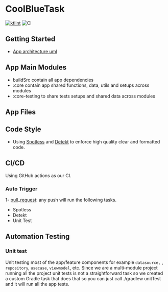 # CoolBlueTask

[![ktlint](https://img.shields.io/badge/code%20style-%E2%9D%A4-FF4081.svg)](https://ktlint.github.io/)
![CI]()

## Getting Started

* [App architecture uml](https://drive.google.com/file/d/1UqPEQ9Dv4zovixI85bWCAAbDQrYparME/view?usp=sharing)

## App Main Modules

*  buildSrc contain all app dependencies
* :core contain app shared functions, data, utils and setups across modules
* :core-testing to share tests setups and shared data across modules

## App Files

## Code Style

* Using [Spotless](https://github.com/diffplug/spotless) and [Detekt](https://github.com/detekt/detekt) to enforce high quality clear and formatted code.

## CI/CD

 Using GitHub actions as our CI.

### Auto Trigger

 1-  [pull_request](https://github.com/ezzatthrwat/CoolBlue/blob/master/.github/workflows/pull_request.yml): any push will run the following tasks.
* Spotless
* Detekt
* Unit Test

## Automation Testing

### Unit test
Unit testing most of the app/feature components for example `datasource,` , `repository`, `usecase`, `viewmodel`, etc.
Since we are a multi-module project running all the project unit tests is not a straightforward task so we created a custom Gradle task that does that so you can just call ./gradlew unitTest and it will run all the app tests.
